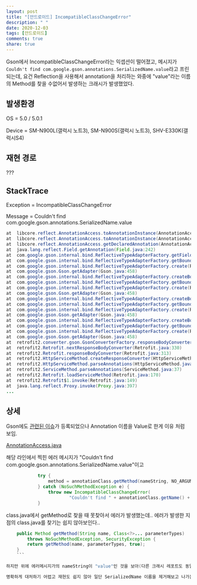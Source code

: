 ```yaml
---
layout: post
title: "[안드로이드] IncompatibleClassChangeError"
description: " "
date: 2020-12-03
tags: [안드로이드]
comments: true
share: true
---
```



 Gson에서 IncompatibleClassChangeError라는 익셉션이 떨어졌고, 메시지가 ```Couldn't find com.google.gson.annotations.SerializedName.value```라고 프린되는데, 요건 Reflection을 사용해서 annotation을 처리하는 와중에 "value"라는 이름의 Method를 찾을 수없어서 발생하는 크래시가 발생했었다.
 
## 발생환경
 
 OS = 5.0 / 5.0.1

Device = SM-N900L(갤럭시 노트3), SM-N900S(갤럭시 노트3), SHV-E330K(갤럭시S4)

## 재현 경로

???

## StackTrace

Exception = IncompatibleClassChangeError

Message = Couldn't find com.google.gson.annotations.SerializedName.value


```java
at  libcore.reflect.AnnotationAccess.toAnnotationInstance(AnnotationAccess.java:659)
at  libcore.reflect.AnnotationAccess.toAnnotationInstance(AnnotationAccess.java:641)
at  libcore.reflect.AnnotationAccess.getDeclaredAnnotation(AnnotationAccess.java:170)
at  java.lang.reflect.Field.getAnnotation(Field.java:242)
at  com.google.gson.internal.bind.ReflectiveTypeAdapterFactory.getFieldNames(ReflectiveTypeAdapterFactory.java:74)
at  com.google.gson.internal.bind.ReflectiveTypeAdapterFactory.getBoundFields(ReflectiveTypeAdapterFactory.java:161)
at  com.google.gson.internal.bind.ReflectiveTypeAdapterFactory.create(ReflectiveTypeAdapterFactory.java:102)
at  com.google.gson.Gson.getAdapter(Gson.java:458)
at  com.google.gson.internal.bind.ReflectiveTypeAdapterFactory.createBoundField(ReflectiveTypeAdapterFactory.java:117)
at  com.google.gson.internal.bind.ReflectiveTypeAdapterFactory.getBoundFields(ReflectiveTypeAdapterFactory.java:166)
at  com.google.gson.internal.bind.ReflectiveTypeAdapterFactory.create(ReflectiveTypeAdapterFactory.java:102)
at  com.google.gson.Gson.getAdapter(Gson.java:458)
at  com.google.gson.internal.bind.ReflectiveTypeAdapterFactory.createBoundField(ReflectiveTypeAdapterFactory.java:117)
at  com.google.gson.internal.bind.ReflectiveTypeAdapterFactory.getBoundFields(ReflectiveTypeAdapterFactory.java:166)
at  com.google.gson.internal.bind.ReflectiveTypeAdapterFactory.create(ReflectiveTypeAdapterFactory.java:102)
at  com.google.gson.Gson.getAdapter(Gson.java:458)
at  com.google.gson.internal.bind.ReflectiveTypeAdapterFactory.createBoundField(ReflectiveTypeAdapterFactory.java:117)
at  com.google.gson.internal.bind.ReflectiveTypeAdapterFactory.getBoundFields(ReflectiveTypeAdapterFactory.java:166)
at  com.google.gson.internal.bind.ReflectiveTypeAdapterFactory.create(ReflectiveTypeAdapterFactory.java:102)
at  com.google.gson.Gson.getAdapter(Gson.java:458)
at  retrofit2.converter.gson.GsonConverterFactory.responseBodyConverter(GsonConverterFactory.java:64)
at  retrofit2.Retrofit.nextResponseBodyConverter(Retrofit.java:330)
at  retrofit2.Retrofit.responseBodyConverter(Retrofit.java:313)
at  retrofit2.HttpServiceMethod.createResponseConverter(HttpServiceMethod.java:113)
at  retrofit2.HttpServiceMethod.parseAnnotations(HttpServiceMethod.java:82)
at  retrofit2.ServiceMethod.parseAnnotations(ServiceMethod.java:37)
at  retrofit2.Retrofit.loadServiceMethod(Retrofit.java:170)
at  retrofit2.Retrofit$1.invoke(Retrofit.java:149)
at  java.lang.reflect.Proxy.invoke(Proxy.java:397)
...
```

## 상세


Gson에도 [관련된 이슈](https://github.com/google/gson/issues/726#issuecomment-159010233)가 등록되었으나 Annotation 이름을 Value로 한게 이유 처럼 보임.


[AnnotationAccess.java](https://android.googlesource.com/platform/libcore/+/kitkat-release/luni/src/main/java/libcore/reflect/AnnotationAccess.java#689)

해당 라인에서 찍힌 에러 메시지가 "Couldn't find com.google.gson.annotations.SerializedName.value"이고
```java
            try {
                method = annotationClass.getMethod(nameString, NO_ARGUMENTS);
            } catch (NoSuchMethodException e) {
                throw new IncompatibleClassChangeError(
                        "Couldn't find " + annotationClass.getName() + "." + nameString);
            }
```

class.java에서 getMethod로 찾을 때 못찾아서 에러가 발생했는데.. 에러가 발생한 지점의 class.java를 찾기는 쉽지 않아보인다..

```java
    public Method getMethod(String name, Class<?>... parameterTypes)
        throws NoSuchMethodException, SecurityException {
        return getMethod(name, parameterTypes, true);
    }
    ```
    
하지만 위에 에러메시지가의 nameString이 "value"인 것을 보아(다른 크래시 레포트도 동일) SerializedName 이름이 "value"라서 나는 이슈일 것같다는 추론을 해볼 수는 있을 것같다.

명확하게 대처하기 어렵고 재현도 쉽지 않아 일단 SerializedName 이름을 제거해보고 나가는건 어떨까 생각해봤지만 크래시 이유가 reflection에서 발생하는 거라 reflection을 사용하지 않고 code gen을 활용하는 moshi를 적용하므로써 해결할 예정